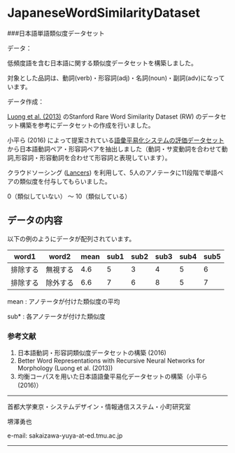 # JapaneseWordSimilarityDataset
###日本語単語類似度データセット

データ：

低頻度語を含む日本語に関する類似度データセットを構築しました。

対象とした品詞は、動詞(verb)・形容詞(adj)・名詞(noun)・副詞(adv)になっています。

データ作成：

[Luong et al. (2013)](http://nlp.stanford.edu/~lmthang/data/papers/conll13_morpho.pdf) のStanford Rare Word Similarity Dataset (RW) のデータセット構築を参考にデータセットの作成を行いました。

小平ら (2016) によって提案されている[語彙平易化システムの評価データセット](https://github.com/KodairaTomonori/EvaluationDataset) から日本語動詞ペア・形容詞ペアを抽出しました（動詞・サ変動詞を合わせて動詞,形容詞・形容動詞を合わせて形容詞と表現しています）。

クラウドソーシング ([Lancers](http://www.lancers.jp)) を利用して、5人のアノテータに11段階で単語ペアの類似度を付与してもらいました。

0（類似していない） 〜 10（類似している）

## データの内容

以下の例のようにデータが配列されています。

word1 | word2 | mean | sub1 | sub2 | sub3 | sub4 | sub5
------------ | ------------- | ------------ | ------------ | ------------ | ------------ | ------------ | ------------ 
排除する | 無視する  | 4.6 | 5 | 3 | 4 | 5 | 6
排除する | 除外する  | 6.6 | 7 | 6 | 8 | 5 | 7

mean : アノテータが付けた類似度の平均

sub* : 各アノテータが付けた類似度


### 参考文献

1. 日本語動詞・形容詞類似度データセットの構築 (2016)
2. Better Word Representations with Recursive Neural Networks for
Morphology (Luong et al. (2013))
3. 均衡コーパスを用いた日本語語彙平易化データセットの構築（小平ら (2016)）

---------------
  首都大学東京・システムデザイン・情報通信スステム・小町研究室  
  
  堺澤勇也
  
  e-mail: sakaizawa-yuya-at-ed.tmu.ac.jp

---------------

